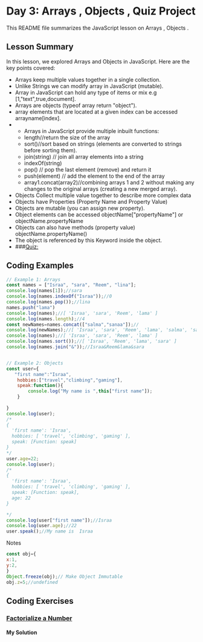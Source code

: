 
# Day 3: Arrays , Objects , Quiz Project

This README file summarizes the JavaScript lesson on Arrays , Objects . 

## Lesson Summary

In this lesson, we explored Arrays and Objects  in JavaScript. Here are the key points covered:
- Arrays keep multiple values together in a single collection.
- Unlike Strings we can modify array in JavaScript (mutable).
- Array in JavaScript can hold any type of items or mix e.g [1,"text",true,document].
- Arrays are objects (typeof array return "object").
- array elements that are located at a given index can be accessed  arrayname[index].
- - Arrays in JavaScript provide multiple inbuilt functions:
  - length//return the size of the array
  - sort()//sort based on strings (elements are converted to strings before sorting them).
  - join(string) // join all array elements into a string
  - indexOf(string)
  - pop() // pop the last element (remove) and return it 
  - push(element) // add the element to the end of the array
  - array1.concat(array2)//combining arrays 1 and 2 without making any changes to the original arrays (creating a new merged array).
- Objects Collect multiple value together to describe more complex data
- Objects have Properties (Property Name and Property Value)
- Objects are mutable (you can assign new property).
- Object elements can be accessed objectName["propertyName"] or objectName.propertyName
- Objects can also have methods (property value) objectName.propertyName()
- The object is referenced by this Keyword inside the object.
- ###[Quiz:](https://anjana.dev/javascript-first-steps/2-jsquiz-fancy.html)

  
## Coding Examples

```javascript
// Example 1: Arrays 
const names = ["Israa", "sara", "Reem", "lina"];
console.log(names[1]);//sara
console.log(names.indexOf("Israa"));//0
console.log(names.pop());//lina
names.push("lama")
console.log(names);//[ 'Israa', 'sara', 'Reem', 'lama' ]
console.log(names.length);//4
const newNames=names.concat(["salma","sanaa"]);//
console.log(newNames);//[ 'Israa', 'sara', 'Reem', 'lama', 'salma', 'sanaa' ]
console.log(names);//[ 'Israa', 'sara', 'Reem', 'lama' ]
console.log(names.sort());//[ 'Israa', 'Reem', 'lama', 'sara' ]
console.log(names.join("&"));//Israa&Reem&lama&sara


// Example 2: Objects
const user={
   "first name":"Israa",
    hobbies:["travel","climbing","gaming"],
    speak:function(){
        console.log("My name is ",this["first name"]);
    }
    
}
console.log(user);
/*
{
  'first name': 'Israa',
  hobbies: [ 'travel', 'climbing', 'gaming' ],
  speak: [Function: speak]
}
*/
user.age=22;
console.log(user);
/*
{
  'first name': 'Israa',
  hobbies: [ 'travel', 'climbing', 'gaming' ],
  speak: [Function: speak],
  age: 22
}

*/
console.log(user["first name"]);//Israa
console.log(user.age);//22
user.speak();//My name is  Israa

```

Notes
```javascript
const obj={
x:1,
y:2,
}
Object.freeze(obj);// Make Object Immutable 
obj.z=5;//undefined

```



## Coding Exercises

### [Factorialize a Number](https://www.freecodecamp.org/learn/javascript-algorithms-and-data-structures/basic-algorithm-scripting/factorialize-a-number)

#### My Solution


```javascript

```
